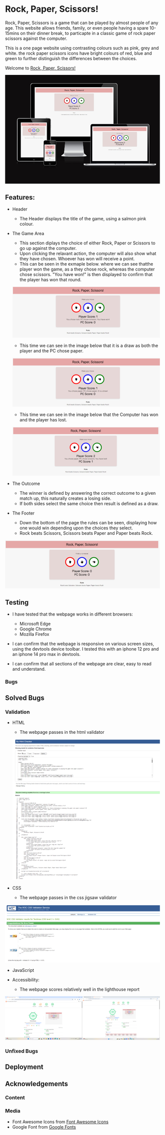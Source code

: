 # Rock, Paper, Scissors!

Rock, Paper, Scissors is a game that can be played by almost people of any age. This website allows friends, family, or even people having a spare 10-15mins on their dinner break, to particapte in a classic game of rock paper scissors against the computer.

This is a one page website using contrasting colours such as pink, grey and white. the rock paper scissors icons have bright colours of red, blue and green to further distinguish the differences between the choices.

Welcome to [Rock, Paper, Scissors!](https://mattwass.github.io/Project-2/)

![alt text](Screenshot_25-11-2024_71035_ui.dev.jpeg)


## Features:

- Header 
  - The Header displays the title of the game, using a salmon pink colour.

- The Game Area 
  - This section diplays the choice of either Rock, Paper or Scissors to go up against the computer.
  - Upon clicking the relavant action, the computer will also show what they have chosen. Whoever has won will receive a point.
  - This can be seen in the exmaple below. where we can see thatthe player won the game, as a they chose rock, whereas the computer chose scissors. "You have won!" is then displayed to confirm that the player has won that round.

  ![alt text](image.png)

  - This time we can see in the image below that it is a draw as both the player and the PC chose paper. 

   ![alt text](image-1.png)

    - This time we can see in the image below that the Computer has won and the player has lost. 

    ![alt text](image-2.png)

- The Outcome
  - The winner is defined by answering the correct outcome to a given match up, this naturally creates a losing side.
  - If both sides select the same choice then result is defined as a draw.

- The Footer
  - Down the bottom of the page the rules can be seen, displaying how one would win depending upon the choices they select.
  - Rock beats Scissors, Scissors beats Paper and Paper beats Rock.

![alt text](Screenshot_25-11-2024_71940_mattwass.github.io-1.jpeg)

## Testing
- I have tested that the webpage works in different browsers: 
  - Microsoft Edge
  - Google Chrome
  - Mozilla Firefox

- I can confirm that the webpage is responsive on various screen sizes, using the devtools device toolbar. I tested this with an iphone 12 pro and an iphone 14 pro max in devtools.
- I can confirm  that all sections of the webpage are clear, easy to read and understand.

### Bugs

Solved Bugs
- 

### Validation

- HTML
  - The webpage passes in the html validator

  ![alt text](image-3.png)

- CSS
  - The webpage passes in the css jigsaw validator 

 ![alt text](image-5.png)

 - JavaScript

- Accessibility:
  - The webpage scores relatively well in the lighthouse report

![alt text](image-6.png)

### Unfixed Bugs


## Deployment


## Acknowledgements


### Content


### Media

- Font Awesome Icons from [Font Awesome Icons](https://fontawesome.com/icons)
- Google Font from [Google Fonts](https://fonts.google.com/)

